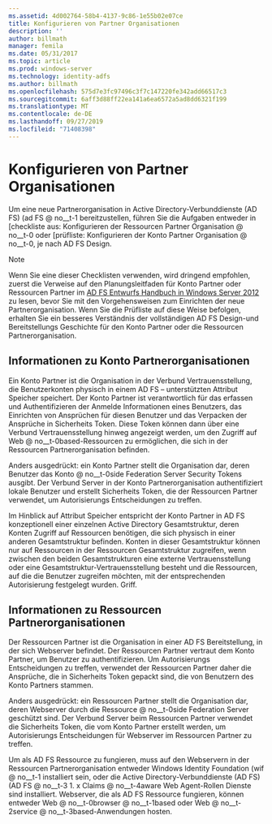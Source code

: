 ```yaml
---
ms.assetid: 4d002764-58b4-4137-9c86-1e55b02e07ce
title: Konfigurieren von Partner Organisationen
description: ''
author: billmath
manager: femila
ms.date: 05/31/2017
ms.topic: article
ms.prod: windows-server
ms.technology: identity-adfs
ms.author: billmath
ms.openlocfilehash: 575d7e3fc97496c3f7c147220fe342add66517c3
ms.sourcegitcommit: 6aff3d88ff22ea141a6ea6572a5ad8dd6321f199
ms.translationtype: MT
ms.contentlocale: de-DE
ms.lasthandoff: 09/27/2019
ms.locfileid: "71408398"
---
```

# <a name="configuring-partner-organizations"></a>Konfigurieren von Partner Organisationen

Um eine neue Partnerorganisation in Active Directory-Verbunddienste (AD FS) \(ad FS @ no__t-1 bereitzustellen, führen Sie die Aufgaben entweder in [checkliste aus: Konfigurieren der Ressourcen Partner Organisation @ no__t-0 oder [prüfliste: Konfigurieren der Konto Partner Organisation @ no__t-0, je nach AD FS Design.  
  
> [!NOTE]  
> Wenn Sie eine dieser Checklisten verwenden, wird dringend empfohlen, zuerst die Verweise auf den Planungsleitfaden für Konto Partner oder Ressourcen Partner im [AD FS Entwurfs Handbuch in Windows Server 2012](https://technet.microsoft.com/library/dd807036.aspx) zu lesen, bevor Sie mit den Vorgehensweisen zum Einrichten der neue Partnerorganisation. Wenn Sie die Prüfliste auf diese Weise befolgen, erhalten Sie ein besseres Verständnis der vollständigen AD FS Design-und Bereitstellungs Geschichte für den Konto Partner oder die Ressourcen Partnerorganisation.  
  
## <a name="about-account-partner-organizations"></a>Informationen zu Konto Partnerorganisationen  
Ein Konto Partner ist die Organisation in der Verbund Vertrauensstellung, die Benutzerkonten physisch in einem AD FS – unterstützten Attribut Speicher speichert. Der Konto Partner ist verantwortlich für das erfassen und Authentifizieren der Anmelde Informationen eines Benutzers, das Einrichten von Ansprüchen für diesen Benutzer und das Verpacken der Ansprüche in Sicherheits Token. Diese Token können dann über eine Verbund Vertrauensstellung hinweg angezeigt werden, um den Zugriff auf Web @ no__t-0based-Ressourcen zu ermöglichen, die sich in der Ressourcen Partnerorganisation befinden.  
  
Anders ausgedrückt: ein Konto Partner stellt die Organisation dar, deren Benutzer das Konto @ no__t-0side Federation Server Security Tokens ausgibt. Der Verbund Server in der Konto Partnerorganisation authentifiziert lokale Benutzer und erstellt Sicherheits Token, die der Ressourcen Partner verwendet, um Autorisierungs Entscheidungen zu treffen.  
  
Im Hinblick auf Attribut Speicher entspricht der Konto Partner in AD FS konzeptionell einer einzelnen Active Directory Gesamtstruktur, deren Konten Zugriff auf Ressourcen benötigen, die sich physisch in einer anderen Gesamtstruktur befinden. Konten in dieser Gesamtstruktur können nur auf Ressourcen in der Ressourcen Gesamtstruktur zugreifen, wenn zwischen den beiden Gesamtstrukturen eine externe Vertrauensstellung oder eine Gesamtstruktur-Vertrauensstellung besteht und die Ressourcen, auf die die Benutzer zugreifen möchten, mit der entsprechenden Autorisierung festgelegt wurden. Griff.  
  
## <a name="about-resource-partner-organizations"></a>Informationen zu Ressourcen Partnerorganisationen  
Der Ressourcen Partner ist die Organisation in einer AD FS Bereitstellung, in der sich Webserver befindet. Der Ressourcen Partner vertraut dem Konto Partner, um Benutzer zu authentifizieren. Um Autorisierungs Entscheidungen zu treffen, verwendet der Ressourcen Partner daher die Ansprüche, die in Sicherheits Token gepackt sind, die von Benutzern des Konto Partners stammen.  
  
Anders ausgedrückt: ein Ressourcen Partner stellt die Organisation dar, deren Webserver durch die Ressource @ no__t-0side Federation Server geschützt sind. Der Verbund Server beim Ressourcen Partner verwendet die Sicherheits Token, die vom Konto Partner erstellt werden, um Autorisierungs Entscheidungen für Webserver im Ressourcen Partner zu treffen.  
  
Um als AD FS Ressource zu fungieren, muss auf den Webservern in der Ressourcen Partnerorganisation entweder Windows Identity Foundation \(wif @ no__t-1 installiert sein, oder die Active Directory-Verbunddienste (AD FS) \(AD FS @ no__t-3 1. x Claims @ no__t-4aware Web Agent-Rollen Dienste sind installiert. Webserver, die als AD FS Ressource fungieren, können entweder Web @ no__t-0browser @ no__t-1based oder Web @ no__t-2service @ no__t-3based-Anwendungen hosten.  
